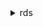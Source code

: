 <details><summary>rds</summary><blockquote>

- **<details><summary>add-option-to-option-group</summary><blockquote>**

  * --option-group-name
  * --apply-immediately
  * --no-apply-immediately
  * --options
  * --cli-input-json
  * --cli-input-yaml
  * --generate-cli-skeleton


- **<details><summary>add-role-to-db-cluster</summary><blockquote>**

  * --db-cluster-identifier
  * --role-arn
  * --feature-name
  * --cli-input-json
  * --cli-input-yaml
  * --generate-cli-skeleton


- **<details><summary>add-role-to-db-instance</summary><blockquote>**

  * --db-instance-identifier
  * --role-arn
  * --feature-name
  * --cli-input-json
  * --cli-input-yaml
  * --generate-cli-skeleton


- **<details><summary>add-source-identifier-to-subscription</summary><blockquote>**

  * --subscription-name
  * --source-identifier
  * --cli-input-json
  * --cli-input-yaml
  * --generate-cli-skeleton


- **<details><summary>add-tags-to-resource</summary><blockquote>**

  * --resource-name
  * --tags
  * --cli-input-json
  * --cli-input-yaml
  * --generate-cli-skeleton


- **<details><summary>apply-pending-maintenance-action</summary><blockquote>**

  * --resource-identifier
  * --apply-action
  * --opt-in-type
  * --cli-input-json
  * --cli-input-yaml
  * --generate-cli-skeleton


- **<details><summary>authorize-db-security-group-ingress</summary><blockquote>**

  * --db-security-group-name
  * --cidrip
  * --ec2-security-group-name
  * --ec2-security-group-id
  * --ec2-security-group-owner-id
  * --cli-input-json
  * --cli-input-yaml
  * --generate-cli-skeleton


- **<details><summary>backtrack-db-cluster</summary><blockquote>**

  * --db-cluster-identifier
  * --backtrack-to
  * --force
  * --no-force
  * --use-earliest-time-on-point-in-time-unavailable
  * --no-use-earliest-time-on-point-in-time-unavailable
  * --cli-input-json
  * --cli-input-yaml
  * --generate-cli-skeleton


- **<details><summary>cancel-export-task</summary><blockquote>**

  * --export-task-identifier
  * --cli-input-json
  * --cli-input-yaml
  * --generate-cli-skeleton


- **<details><summary>copy-db-cluster-parameter-group</summary><blockquote>**

  * --source-db-cluster-parameter-group-identifier
  * --target-db-cluster-parameter-group-identifier
  * --target-db-cluster-parameter-group-description
  * --tags
  * --cli-input-json
  * --cli-input-yaml
  * --generate-cli-skeleton


- **<details><summary>copy-db-cluster-snapshot</summary><blockquote>**

  * --source-db-cluster-snapshot-identifier
  * --target-db-cluster-snapshot-identifier
  * --kms-key-id
  * --pre-signed-url
  * --copy-tags
  * --no-copy-tags
  * --tags
  * --source-region
  * --cli-input-json
  * --cli-input-yaml
  * --generate-cli-skeleton


- **<details><summary>copy-db-parameter-group</summary><blockquote>**

  * --source-db-parameter-group-identifier
  * --target-db-parameter-group-identifier
  * --target-db-parameter-group-description
  * --tags
  * --cli-input-json
  * --cli-input-yaml
  * --generate-cli-skeleton


- **<details><summary>copy-db-snapshot</summary><blockquote>**

  * --source-db-snapshot-identifier
  * --target-db-snapshot-identifier
  * --kms-key-id
  * --tags
  * --copy-tags
  * --no-copy-tags
  * --pre-signed-url
  * --option-group-name
  * --target-custom-availability-zone
  * --source-region
  * --cli-input-json
  * --cli-input-yaml
  * --generate-cli-skeleton


- **<details><summary>copy-option-group</summary><blockquote>**

  * --source-option-group-identifier
  * --target-option-group-identifier
  * --target-option-group-description
  * --tags
  * --cli-input-json
  * --cli-input-yaml
  * --generate-cli-skeleton


- **<details><summary>create-custom-availability-zone</summary><blockquote>**

  * --custom-availability-zone-name
  * --existing-vpn-id
  * --new-vpn-tunnel-name
  * --vpn-tunnel-originator-ip
  * --cli-input-json
  * --cli-input-yaml
  * --generate-cli-skeleton


- **<details><summary>create-db-cluster</summary><blockquote>**

  * --availability-zones
  * --backup-retention-period
  * --character-set-name
  * --database-name
  * --db-cluster-identifier
  * --db-cluster-parameter-group-name
  * --vpc-security-group-ids
  * --db-subnet-group-name
  * --engine
  * --engine-version
  * --port
  * --master-username
  * --master-user-password
  * --option-group-name
  * --preferred-backup-window
  * --preferred-maintenance-window
  * --replication-source-identifier
  * --tags
  * --storage-encrypted
  * --no-storage-encrypted
  * --kms-key-id
  * --pre-signed-url
  * --enable-iam-database-authentication
  * --no-enable-iam-database-authentication
  * --backtrack-window
  * --enable-cloudwatch-logs-exports
  * --engine-mode
  * --scaling-configuration
  * --deletion-protection
  * --no-deletion-protection
  * --global-cluster-identifier
  * --enable-http-endpoint
  * --no-enable-http-endpoint
  * --copy-tags-to-snapshot
  * --no-copy-tags-to-snapshot
  * --domain
  * --domain-iam-role-name
  * --enable-global-write-forwarding
  * --no-enable-global-write-forwarding
  * --source-region
  * --cli-input-json
  * --cli-input-yaml
  * --generate-cli-skeleton


- **<details><summary>create-db-cluster-endpoint</summary><blockquote>**

  * --db-cluster-identifier
  * --db-cluster-endpoint-identifier
  * --endpoint-type
  * --static-members
  * --excluded-members
  * --tags
  * --cli-input-json
  * --cli-input-yaml
  * --generate-cli-skeleton


- **<details><summary>create-db-cluster-parameter-group</summary><blockquote>**

  * --db-cluster-parameter-group-name
  * --db-parameter-group-family
  * --description
  * --tags
  * --cli-input-json
  * --cli-input-yaml
  * --generate-cli-skeleton


- **<details><summary>create-db-cluster-snapshot</summary><blockquote>**

  * --db-cluster-snapshot-identifier
  * --db-cluster-identifier
  * --tags
  * --cli-input-json
  * --cli-input-yaml
  * --generate-cli-skeleton


- **<details><summary>create-db-instance</summary><blockquote>**

  * --db-name
  * --db-instance-identifier
  * --allocated-storage
  * --db-instance-class
  * --engine
  * --master-username
  * --master-user-password
  * --db-security-groups
  * --vpc-security-group-ids
  * --availability-zone
  * --db-subnet-group-name
  * --preferred-maintenance-window
  * --db-parameter-group-name
  * --backup-retention-period
  * --preferred-backup-window
  * --port
  * --multi-az
  * --no-multi-az
  * --engine-version
  * --auto-minor-version-upgrade
  * --no-auto-minor-version-upgrade
  * --license-model
  * --iops
  * --option-group-name
  * --character-set-name
  * --nchar-character-set-name
  * --publicly-accessible
  * --no-publicly-accessible
  * --tags
  * --db-cluster-identifier
  * --storage-type
  * --tde-credential-arn
  * --tde-credential-password
  * --storage-encrypted
  * --no-storage-encrypted
  * --kms-key-id
  * --domain
  * --copy-tags-to-snapshot
  * --no-copy-tags-to-snapshot
  * --monitoring-interval
  * --monitoring-role-arn
  * --domain-iam-role-name
  * --promotion-tier
  * --timezone
  * --enable-iam-database-authentication
  * --no-enable-iam-database-authentication
  * --enable-performance-insights
  * --no-enable-performance-insights
  * --performance-insights-kms-key-id
  * --performance-insights-retention-period
  * --enable-cloudwatch-logs-exports
  * --processor-features
  * --deletion-protection
  * --no-deletion-protection
  * --max-allocated-storage
  * --enable-customer-owned-ip
  * --no-enable-customer-owned-ip
  * --cli-input-json
  * --cli-input-yaml
  * --generate-cli-skeleton


- **<details><summary>create-db-instance-read-replica</summary><blockquote>**

  * --db-instance-identifier
  * --source-db-instance-identifier
  * --db-instance-class
  * --availability-zone
  * --port
  * --multi-az
  * --no-multi-az
  * --auto-minor-version-upgrade
  * --no-auto-minor-version-upgrade
  * --iops
  * --option-group-name
  * --db-parameter-group-name
  * --publicly-accessible
  * --no-publicly-accessible
  * --tags
  * --db-subnet-group-name
  * --vpc-security-group-ids
  * --storage-type
  * --copy-tags-to-snapshot
  * --no-copy-tags-to-snapshot
  * --monitoring-interval
  * --monitoring-role-arn
  * --kms-key-id
  * --pre-signed-url
  * --enable-iam-database-authentication
  * --no-enable-iam-database-authentication
  * --enable-performance-insights
  * --no-enable-performance-insights
  * --performance-insights-kms-key-id
  * --performance-insights-retention-period
  * --enable-cloudwatch-logs-exports
  * --processor-features
  * --use-default-processor-features
  * --no-use-default-processor-features
  * --deletion-protection
  * --no-deletion-protection
  * --domain
  * --domain-iam-role-name
  * --replica-mode
  * --max-allocated-storage
  * --source-region
  * --cli-input-json
  * --cli-input-yaml
  * --generate-cli-skeleton


- **<details><summary>create-db-parameter-group</summary><blockquote>**

  * --db-parameter-group-name
  * --db-parameter-group-family
  * --description
  * --tags
  * --cli-input-json
  * --cli-input-yaml
  * --generate-cli-skeleton


- **<details><summary>create-db-proxy</summary><blockquote>**

  * --db-proxy-name
  * --engine-family
  * --auth
  * --role-arn
  * --vpc-subnet-ids
  * --vpc-security-group-ids
  * --require-tls
  * --no-require-tls
  * --idle-client-timeout
  * --debug-logging
  * --no-debug-logging
  * --tags
  * --cli-input-json
  * --cli-input-yaml
  * --generate-cli-skeleton


- **<details><summary>create-db-proxy-endpoint</summary><blockquote>**

  * --db-proxy-name
  * --db-proxy-endpoint-name
  * --vpc-subnet-ids
  * --vpc-security-group-ids
  * --target-role
  * --tags
  * --cli-input-json
  * --cli-input-yaml
  * --generate-cli-skeleton


- **<details><summary>create-db-security-group</summary><blockquote>**

  * --db-security-group-name
  * --db-security-group-description
  * --tags
  * --cli-input-json
  * --cli-input-yaml
  * --generate-cli-skeleton


- **<details><summary>create-db-snapshot</summary><blockquote>**

  * --db-snapshot-identifier
  * --db-instance-identifier
  * --tags
  * --cli-input-json
  * --cli-input-yaml
  * --generate-cli-skeleton


- **<details><summary>create-db-subnet-group</summary><blockquote>**

  * --db-subnet-group-name
  * --db-subnet-group-description
  * --subnet-ids
  * --tags
  * --cli-input-json
  * --cli-input-yaml
  * --generate-cli-skeleton


- **<details><summary>create-event-subscription</summary><blockquote>**

  * --subscription-name
  * --sns-topic-arn
  * --source-type
  * --event-categories
  * --source-ids
  * --enabled
  * --no-enabled
  * --tags
  * --cli-input-json
  * --cli-input-yaml
  * --generate-cli-skeleton


- **<details><summary>create-global-cluster</summary><blockquote>**

  * --global-cluster-identifier
  * --source-db-cluster-identifier
  * --engine
  * --engine-version
  * --deletion-protection
  * --no-deletion-protection
  * --database-name
  * --storage-encrypted
  * --no-storage-encrypted
  * --cli-input-json
  * --cli-input-yaml
  * --generate-cli-skeleton


- **<details><summary>create-option-group</summary><blockquote>**

  * --option-group-name
  * --engine-name
  * --major-engine-version
  * --option-group-description
  * --tags
  * --cli-input-json
  * --cli-input-yaml
  * --generate-cli-skeleton


- **<details><summary>delete-custom-availability-zone</summary><blockquote>**

  * --custom-availability-zone-id
  * --cli-input-json
  * --cli-input-yaml
  * --generate-cli-skeleton


- **<details><summary>delete-db-cluster</summary><blockquote>**

  * --db-cluster-identifier
  * --skip-final-snapshot
  * --no-skip-final-snapshot
  * --final-db-snapshot-identifier
  * --cli-input-json
  * --cli-input-yaml
  * --generate-cli-skeleton


- **<details><summary>delete-db-cluster-endpoint</summary><blockquote>**

  * --db-cluster-endpoint-identifier
  * --cli-input-json
  * --cli-input-yaml
  * --generate-cli-skeleton


- **<details><summary>delete-db-cluster-parameter-group</summary><blockquote>**

  * --db-cluster-parameter-group-name
  * --cli-input-json
  * --cli-input-yaml
  * --generate-cli-skeleton


- **<details><summary>delete-db-cluster-snapshot</summary><blockquote>**

  * --db-cluster-snapshot-identifier
  * --cli-input-json
  * --cli-input-yaml
  * --generate-cli-skeleton


- **<details><summary>delete-db-instance</summary><blockquote>**

  * --db-instance-identifier
  * --skip-final-snapshot
  * --no-skip-final-snapshot
  * --final-db-snapshot-identifier
  * --delete-automated-backups
  * --no-delete-automated-backups
  * --cli-input-json
  * --cli-input-yaml
  * --generate-cli-skeleton


- **<details><summary>delete-db-instance-automated-backup</summary><blockquote>**

  * --dbi-resource-id
  * --db-instance-automated-backups-arn
  * --cli-input-json
  * --cli-input-yaml
  * --generate-cli-skeleton


- **<details><summary>delete-db-parameter-group</summary><blockquote>**

  * --db-parameter-group-name
  * --cli-input-json
  * --cli-input-yaml
  * --generate-cli-skeleton


- **<details><summary>delete-db-proxy</summary><blockquote>**

  * --db-proxy-name
  * --cli-input-json
  * --cli-input-yaml
  * --generate-cli-skeleton


- **<details><summary>delete-db-proxy-endpoint</summary><blockquote>**

  * --db-proxy-endpoint-name
  * --cli-input-json
  * --cli-input-yaml
  * --generate-cli-skeleton


- **<details><summary>delete-db-security-group</summary><blockquote>**

  * --db-security-group-name
  * --cli-input-json
  * --cli-input-yaml
  * --generate-cli-skeleton


- **<details><summary>delete-db-snapshot</summary><blockquote>**

  * --db-snapshot-identifier
  * --cli-input-json
  * --cli-input-yaml
  * --generate-cli-skeleton


- **<details><summary>delete-db-subnet-group</summary><blockquote>**

  * --db-subnet-group-name
  * --cli-input-json
  * --cli-input-yaml
  * --generate-cli-skeleton


- **<details><summary>delete-event-subscription</summary><blockquote>**

  * --subscription-name
  * --cli-input-json
  * --cli-input-yaml
  * --generate-cli-skeleton


- **<details><summary>delete-global-cluster</summary><blockquote>**

  * --global-cluster-identifier
  * --cli-input-json
  * --cli-input-yaml
  * --generate-cli-skeleton


- **<details><summary>delete-installation-media</summary><blockquote>**

  * --installation-media-id
  * --cli-input-json
  * --cli-input-yaml
  * --generate-cli-skeleton


- **<details><summary>delete-option-group</summary><blockquote>**

  * --option-group-name
  * --cli-input-json
  * --cli-input-yaml
  * --generate-cli-skeleton


- **<details><summary>deregister-db-proxy-targets</summary><blockquote>**

  * --db-proxy-name
  * --target-group-name
  * --db-instance-identifiers
  * --db-cluster-identifiers
  * --cli-input-json
  * --cli-input-yaml
  * --generate-cli-skeleton


- **<details><summary>describe-account-attributes</summary><blockquote>**

  * --cli-input-json
  * --cli-input-yaml
  * --generate-cli-skeleton


- **<details><summary>describe-certificates</summary><blockquote>**

  * --certificate-identifier
  * --filters
  * --cli-input-json
  * --cli-input-yaml
  * --starting-token
  * --page-size
  * --max-items
  * --generate-cli-skeleton


- **<details><summary>describe-custom-availability-zones</summary><blockquote>**

  * --custom-availability-zone-id
  * --filters
  * --cli-input-json
  * --cli-input-yaml
  * --starting-token
  * --page-size
  * --max-items
  * --generate-cli-skeleton


- **<details><summary>describe-db-cluster-backtracks</summary><blockquote>**

  * --db-cluster-identifier
  * --backtrack-identifier
  * --filters
  * --cli-input-json
  * --cli-input-yaml
  * --starting-token
  * --page-size
  * --max-items
  * --generate-cli-skeleton


- **<details><summary>describe-db-cluster-endpoints</summary><blockquote>**

  * --db-cluster-identifier
  * --db-cluster-endpoint-identifier
  * --filters
  * --cli-input-json
  * --cli-input-yaml
  * --starting-token
  * --page-size
  * --max-items
  * --generate-cli-skeleton


- **<details><summary>describe-db-cluster-parameter-groups</summary><blockquote>**

  * --db-cluster-parameter-group-name
  * --filters
  * --cli-input-json
  * --cli-input-yaml
  * --starting-token
  * --page-size
  * --max-items
  * --generate-cli-skeleton


- **<details><summary>describe-db-cluster-parameters</summary><blockquote>**

  * --db-cluster-parameter-group-name
  * --source
  * --filters
  * --cli-input-json
  * --cli-input-yaml
  * --starting-token
  * --page-size
  * --max-items
  * --generate-cli-skeleton


- **<details><summary>describe-db-clusters</summary><blockquote>**

  * --db-cluster-identifier
  * --filters
  * --include-shared
  * --no-include-shared
  * --cli-input-json
  * --cli-input-yaml
  * --starting-token
  * --page-size
  * --max-items
  * --generate-cli-skeleton


- **<details><summary>describe-db-cluster-snapshot-attributes</summary><blockquote>**

  * --db-cluster-snapshot-identifier
  * --cli-input-json
  * --cli-input-yaml
  * --generate-cli-skeleton


- **<details><summary>describe-db-cluster-snapshots</summary><blockquote>**

  * --db-cluster-identifier
  * --db-cluster-snapshot-identifier
  * --snapshot-type
  * --filters
  * --include-shared
  * --no-include-shared
  * --include-public
  * --no-include-public
  * --cli-input-json
  * --cli-input-yaml
  * --starting-token
  * --page-size
  * --max-items
  * --generate-cli-skeleton


- **<details><summary>describe-db-engine-versions</summary><blockquote>**

  * --engine
  * --engine-version
  * --db-parameter-group-family
  * --filters
  * --default-only
  * --no-default-only
  * --list-supported-character-sets
  * --no-list-supported-character-sets
  * --list-supported-timezones
  * --no-list-supported-timezones
  * --include-all
  * --no-include-all
  * --cli-input-json
  * --cli-input-yaml
  * --starting-token
  * --page-size
  * --max-items
  * --generate-cli-skeleton


- **<details><summary>describe-db-instance-automated-backups</summary><blockquote>**

  * --dbi-resource-id
  * --db-instance-identifier
  * --filters
  * --db-instance-automated-backups-arn
  * --cli-input-json
  * --cli-input-yaml
  * --starting-token
  * --page-size
  * --max-items
  * --generate-cli-skeleton


- **<details><summary>describe-db-instances</summary><blockquote>**

  * --db-instance-identifier
  * --filters
  * --cli-input-json
  * --cli-input-yaml
  * --starting-token
  * --page-size
  * --max-items
  * --generate-cli-skeleton


- **<details><summary>describe-db-log-files</summary><blockquote>**

  * --db-instance-identifier
  * --filename-contains
  * --file-last-written
  * --file-size
  * --filters
  * --cli-input-json
  * --cli-input-yaml
  * --starting-token
  * --page-size
  * --max-items
  * --generate-cli-skeleton


- **<details><summary>describe-db-parameter-groups</summary><blockquote>**

  * --db-parameter-group-name
  * --filters
  * --cli-input-json
  * --cli-input-yaml
  * --starting-token
  * --page-size
  * --max-items
  * --generate-cli-skeleton


- **<details><summary>describe-db-parameters</summary><blockquote>**

  * --db-parameter-group-name
  * --source
  * --filters
  * --cli-input-json
  * --cli-input-yaml
  * --starting-token
  * --page-size
  * --max-items
  * --generate-cli-skeleton


- **<details><summary>describe-db-proxies</summary><blockquote>**

  * --db-proxy-name
  * --filters
  * --cli-input-json
  * --cli-input-yaml
  * --starting-token
  * --page-size
  * --max-items
  * --generate-cli-skeleton


- **<details><summary>describe-db-proxy-endpoints</summary><blockquote>**

  * --db-proxy-name
  * --db-proxy-endpoint-name
  * --filters
  * --cli-input-json
  * --cli-input-yaml
  * --starting-token
  * --page-size
  * --max-items
  * --generate-cli-skeleton


- **<details><summary>describe-db-proxy-target-groups</summary><blockquote>**

  * --db-proxy-name
  * --target-group-name
  * --filters
  * --cli-input-json
  * --cli-input-yaml
  * --starting-token
  * --page-size
  * --max-items
  * --generate-cli-skeleton


- **<details><summary>describe-db-proxy-targets</summary><blockquote>**

  * --db-proxy-name
  * --target-group-name
  * --filters
  * --cli-input-json
  * --cli-input-yaml
  * --starting-token
  * --page-size
  * --max-items
  * --generate-cli-skeleton


- **<details><summary>describe-db-security-groups</summary><blockquote>**

  * --db-security-group-name
  * --filters
  * --cli-input-json
  * --cli-input-yaml
  * --starting-token
  * --page-size
  * --max-items
  * --generate-cli-skeleton


- **<details><summary>describe-db-snapshot-attributes</summary><blockquote>**

  * --db-snapshot-identifier
  * --cli-input-json
  * --cli-input-yaml
  * --generate-cli-skeleton


- **<details><summary>describe-db-snapshots</summary><blockquote>**

  * --db-instance-identifier
  * --db-snapshot-identifier
  * --snapshot-type
  * --filters
  * --include-shared
  * --no-include-shared
  * --include-public
  * --no-include-public
  * --dbi-resource-id
  * --cli-input-json
  * --cli-input-yaml
  * --starting-token
  * --page-size
  * --max-items
  * --generate-cli-skeleton


- **<details><summary>describe-db-subnet-groups</summary><blockquote>**

  * --db-subnet-group-name
  * --filters
  * --cli-input-json
  * --cli-input-yaml
  * --starting-token
  * --page-size
  * --max-items
  * --generate-cli-skeleton


- **<details><summary>describe-engine-default-cluster-parameters</summary><blockquote>**

  * --db-parameter-group-family
  * --filters
  * --cli-input-json
  * --cli-input-yaml
  * --starting-token
  * --page-size
  * --max-items
  * --generate-cli-skeleton


- **<details><summary>describe-engine-default-parameters</summary><blockquote>**

  * --db-parameter-group-family
  * --filters
  * --cli-input-json
  * --cli-input-yaml
  * --starting-token
  * --page-size
  * --max-items
  * --generate-cli-skeleton


- **<details><summary>describe-event-categories</summary><blockquote>**

  * --source-type
  * --filters
  * --cli-input-json
  * --cli-input-yaml
  * --generate-cli-skeleton


- **<details><summary>describe-events</summary><blockquote>**

  * --source-identifier
  * --source-type
  * --start-time
  * --end-time
  * --duration
  * --event-categories
  * --filters
  * --cli-input-json
  * --cli-input-yaml
  * --starting-token
  * --page-size
  * --max-items
  * --generate-cli-skeleton


- **<details><summary>describe-event-subscriptions</summary><blockquote>**

  * --subscription-name
  * --filters
  * --cli-input-json
  * --cli-input-yaml
  * --starting-token
  * --page-size
  * --max-items
  * --generate-cli-skeleton


- **<details><summary>describe-export-tasks</summary><blockquote>**

  * --export-task-identifier
  * --source-arn
  * --filters
  * --cli-input-json
  * --cli-input-yaml
  * --starting-token
  * --page-size
  * --max-items
  * --generate-cli-skeleton


- **<details><summary>describe-global-clusters</summary><blockquote>**

  * --global-cluster-identifier
  * --filters
  * --cli-input-json
  * --cli-input-yaml
  * --starting-token
  * --page-size
  * --max-items
  * --generate-cli-skeleton


- **<details><summary>describe-installation-media</summary><blockquote>**

  * --installation-media-id
  * --filters
  * --cli-input-json
  * --cli-input-yaml
  * --starting-token
  * --page-size
  * --max-items
  * --generate-cli-skeleton


- **<details><summary>describe-option-group-options</summary><blockquote>**

  * --engine-name
  * --major-engine-version
  * --filters
  * --cli-input-json
  * --cli-input-yaml
  * --starting-token
  * --page-size
  * --max-items
  * --generate-cli-skeleton


- **<details><summary>describe-option-groups</summary><blockquote>**

  * --option-group-name
  * --filters
  * --engine-name
  * --major-engine-version
  * --cli-input-json
  * --cli-input-yaml
  * --starting-token
  * --page-size
  * --max-items
  * --generate-cli-skeleton


- **<details><summary>describe-orderable-db-instance-options</summary><blockquote>**

  * --engine
  * --engine-version
  * --db-instance-class
  * --license-model
  * --availability-zone-group
  * --vpc
  * --no-vpc
  * --filters
  * --cli-input-json
  * --cli-input-yaml
  * --starting-token
  * --page-size
  * --max-items
  * --generate-cli-skeleton


- **<details><summary>describe-pending-maintenance-actions</summary><blockquote>**

  * --resource-identifier
  * --filters
  * --cli-input-json
  * --cli-input-yaml
  * --starting-token
  * --page-size
  * --max-items
  * --generate-cli-skeleton


- **<details><summary>describe-reserved-db-instances</summary><blockquote>**

  * --reserved-db-instance-id
  * --reserved-db-instances-offering-id
  * --db-instance-class
  * --duration
  * --product-description
  * --offering-type
  * --multi-az
  * --no-multi-az
  * --lease-id
  * --filters
  * --cli-input-json
  * --cli-input-yaml
  * --starting-token
  * --page-size
  * --max-items
  * --generate-cli-skeleton


- **<details><summary>describe-reserved-db-instances-offerings</summary><blockquote>**

  * --reserved-db-instances-offering-id
  * --db-instance-class
  * --duration
  * --product-description
  * --offering-type
  * --multi-az
  * --no-multi-az
  * --filters
  * --cli-input-json
  * --cli-input-yaml
  * --starting-token
  * --page-size
  * --max-items
  * --generate-cli-skeleton


- **<details><summary>describe-source-regions</summary><blockquote>**

  * --region-name
  * --filters
  * --cli-input-json
  * --cli-input-yaml
  * --starting-token
  * --page-size
  * --max-items
  * --generate-cli-skeleton


- **<details><summary>describe-valid-db-instance-modifications</summary><blockquote>**

  * --db-instance-identifier
  * --cli-input-json
  * --cli-input-yaml
  * --generate-cli-skeleton


- **<details><summary>download-db-log-file-portion</summary><blockquote>**

  * --db-instance-identifier
  * --log-file-name
  * --cli-input-json
  * --cli-input-yaml
  * --starting-token
  * --page-size
  * --max-items
  * --generate-cli-skeleton


- **<details><summary>failover-db-cluster</summary><blockquote>**

  * --db-cluster-identifier
  * --target-db-instance-identifier
  * --cli-input-json
  * --cli-input-yaml
  * --generate-cli-skeleton


- **<details><summary>failover-global-cluster</summary><blockquote>**

  * --global-cluster-identifier
  * --target-db-cluster-identifier
  * --cli-input-json
  * --cli-input-yaml
  * --generate-cli-skeleton


- **<details><summary>generate-db-auth-token</summary><blockquote>**

  * --hostname
  * --port
  * --username


- **<details><summary>help</summary><blockquote>**

  * 


- **<details><summary>import-installation-media</summary><blockquote>**

  * --custom-availability-zone-id
  * --engine
  * --engine-version
  * --engine-installation-media-path
  * --os-installation-media-path
  * --cli-input-json
  * --cli-input-yaml
  * --generate-cli-skeleton


- **<details><summary>list-tags-for-resource</summary><blockquote>**

  * --resource-name
  * --filters
  * --cli-input-json
  * --cli-input-yaml
  * --generate-cli-skeleton


- **<details><summary>modify-certificates</summary><blockquote>**

  * --certificate-identifier
  * --remove-customer-override
  * --no-remove-customer-override
  * --cli-input-json
  * --cli-input-yaml
  * --generate-cli-skeleton


- **<details><summary>modify-current-db-cluster-capacity</summary><blockquote>**

  * --db-cluster-identifier
  * --capacity
  * --seconds-before-timeout
  * --timeout-action
  * --cli-input-json
  * --cli-input-yaml
  * --generate-cli-skeleton


- **<details><summary>modify-db-cluster</summary><blockquote>**

  * --db-cluster-identifier
  * --new-db-cluster-identifier
  * --apply-immediately
  * --no-apply-immediately
  * --backup-retention-period
  * --db-cluster-parameter-group-name
  * --vpc-security-group-ids
  * --port
  * --master-user-password
  * --option-group-name
  * --preferred-backup-window
  * --preferred-maintenance-window
  * --enable-iam-database-authentication
  * --no-enable-iam-database-authentication
  * --backtrack-window
  * --cloudwatch-logs-export-configuration
  * --engine-version
  * --allow-major-version-upgrade
  * --no-allow-major-version-upgrade
  * --db-instance-parameter-group-name
  * --domain
  * --domain-iam-role-name
  * --scaling-configuration
  * --deletion-protection
  * --no-deletion-protection
  * --enable-http-endpoint
  * --no-enable-http-endpoint
  * --copy-tags-to-snapshot
  * --no-copy-tags-to-snapshot
  * --enable-global-write-forwarding
  * --no-enable-global-write-forwarding
  * --cli-input-json
  * --cli-input-yaml
  * --generate-cli-skeleton


- **<details><summary>modify-db-cluster-endpoint</summary><blockquote>**

  * --db-cluster-endpoint-identifier
  * --endpoint-type
  * --static-members
  * --excluded-members
  * --cli-input-json
  * --cli-input-yaml
  * --generate-cli-skeleton


- **<details><summary>modify-db-cluster-parameter-group</summary><blockquote>**

  * --db-cluster-parameter-group-name
  * --parameters
  * --cli-input-json
  * --cli-input-yaml
  * --generate-cli-skeleton


- **<details><summary>modify-db-cluster-snapshot-attribute</summary><blockquote>**

  * --db-cluster-snapshot-identifier
  * --attribute-name
  * --values-to-add
  * --values-to-remove
  * --cli-input-json
  * --cli-input-yaml
  * --generate-cli-skeleton


- **<details><summary>modify-db-instance</summary><blockquote>**

  * --db-instance-identifier
  * --allocated-storage
  * --db-instance-class
  * --db-subnet-group-name
  * --db-security-groups
  * --vpc-security-group-ids
  * --apply-immediately
  * --no-apply-immediately
  * --master-user-password
  * --db-parameter-group-name
  * --backup-retention-period
  * --preferred-backup-window
  * --preferred-maintenance-window
  * --multi-az
  * --no-multi-az
  * --engine-version
  * --allow-major-version-upgrade
  * --no-allow-major-version-upgrade
  * --auto-minor-version-upgrade
  * --no-auto-minor-version-upgrade
  * --license-model
  * --iops
  * --option-group-name
  * --new-db-instance-identifier
  * --storage-type
  * --tde-credential-arn
  * --tde-credential-password
  * --ca-certificate-identifier
  * --domain
  * --copy-tags-to-snapshot
  * --no-copy-tags-to-snapshot
  * --monitoring-interval
  * --db-port-number
  * --publicly-accessible
  * --no-publicly-accessible
  * --monitoring-role-arn
  * --domain-iam-role-name
  * --promotion-tier
  * --enable-iam-database-authentication
  * --no-enable-iam-database-authentication
  * --enable-performance-insights
  * --no-enable-performance-insights
  * --performance-insights-kms-key-id
  * --performance-insights-retention-period
  * --cloudwatch-logs-export-configuration
  * --processor-features
  * --use-default-processor-features
  * --no-use-default-processor-features
  * --deletion-protection
  * --no-deletion-protection
  * --max-allocated-storage
  * --certificate-rotation-restart
  * --no-certificate-rotation-restart
  * --replica-mode
  * --enable-customer-owned-ip
  * --no-enable-customer-owned-ip
  * --aws-backup-recovery-point-arn
  * --cli-input-json
  * --cli-input-yaml
  * --generate-cli-skeleton


- **<details><summary>modify-db-parameter-group</summary><blockquote>**

  * --db-parameter-group-name
  * --parameters
  * --cli-input-json
  * --cli-input-yaml
  * --generate-cli-skeleton


- **<details><summary>modify-db-proxy</summary><blockquote>**

  * --db-proxy-name
  * --new-db-proxy-name
  * --auth
  * --require-tls
  * --no-require-tls
  * --idle-client-timeout
  * --debug-logging
  * --no-debug-logging
  * --role-arn
  * --security-groups
  * --cli-input-json
  * --cli-input-yaml
  * --generate-cli-skeleton


- **<details><summary>modify-db-proxy-endpoint</summary><blockquote>**

  * --db-proxy-endpoint-name
  * --new-db-proxy-endpoint-name
  * --vpc-security-group-ids
  * --cli-input-json
  * --cli-input-yaml
  * --generate-cli-skeleton


- **<details><summary>modify-db-proxy-target-group</summary><blockquote>**

  * --target-group-name
  * --db-proxy-name
  * --connection-pool-config
  * --new-name
  * --cli-input-json
  * --cli-input-yaml
  * --generate-cli-skeleton


- **<details><summary>modify-db-snapshot</summary><blockquote>**

  * --db-snapshot-identifier
  * --engine-version
  * --option-group-name
  * --cli-input-json
  * --cli-input-yaml
  * --generate-cli-skeleton


- **<details><summary>modify-db-snapshot-attribute</summary><blockquote>**

  * --db-snapshot-identifier
  * --attribute-name
  * --values-to-add
  * --values-to-remove
  * --cli-input-json
  * --cli-input-yaml
  * --generate-cli-skeleton


- **<details><summary>modify-db-subnet-group</summary><blockquote>**

  * --db-subnet-group-name
  * --db-subnet-group-description
  * --subnet-ids
  * --cli-input-json
  * --cli-input-yaml
  * --generate-cli-skeleton


- **<details><summary>modify-event-subscription</summary><blockquote>**

  * --subscription-name
  * --sns-topic-arn
  * --source-type
  * --event-categories
  * --enabled
  * --no-enabled
  * --cli-input-json
  * --cli-input-yaml
  * --generate-cli-skeleton


- **<details><summary>modify-global-cluster</summary><blockquote>**

  * --global-cluster-identifier
  * --new-global-cluster-identifier
  * --deletion-protection
  * --no-deletion-protection
  * --engine-version
  * --allow-major-version-upgrade
  * --no-allow-major-version-upgrade
  * --cli-input-json
  * --cli-input-yaml
  * --generate-cli-skeleton


- **<details><summary>promote-read-replica</summary><blockquote>**

  * --db-instance-identifier
  * --backup-retention-period
  * --preferred-backup-window
  * --cli-input-json
  * --cli-input-yaml
  * --generate-cli-skeleton


- **<details><summary>promote-read-replica-db-cluster</summary><blockquote>**

  * --db-cluster-identifier
  * --cli-input-json
  * --cli-input-yaml
  * --generate-cli-skeleton


- **<details><summary>purchase-reserved-db-instances-offering</summary><blockquote>**

  * --reserved-db-instances-offering-id
  * --reserved-db-instance-id
  * --db-instance-count
  * --tags
  * --cli-input-json
  * --cli-input-yaml
  * --generate-cli-skeleton


- **<details><summary>reboot-db-instance</summary><blockquote>**

  * --db-instance-identifier
  * --force-failover
  * --no-force-failover
  * --cli-input-json
  * --cli-input-yaml
  * --generate-cli-skeleton


- **<details><summary>register-db-proxy-targets</summary><blockquote>**

  * --db-proxy-name
  * --target-group-name
  * --db-instance-identifiers
  * --db-cluster-identifiers
  * --cli-input-json
  * --cli-input-yaml
  * --generate-cli-skeleton


- **<details><summary>remove-from-global-cluster</summary><blockquote>**

  * --global-cluster-identifier
  * --db-cluster-identifier
  * --cli-input-json
  * --cli-input-yaml
  * --generate-cli-skeleton


- **<details><summary>remove-option-from-option-group</summary><blockquote>**

  * --option-group-name
  * --apply-immediately
  * --no-apply-immediately
  * --options
  * --cli-input-json
  * --cli-input-yaml
  * --generate-cli-skeleton


- **<details><summary>remove-role-from-db-cluster</summary><blockquote>**

  * --db-cluster-identifier
  * --role-arn
  * --feature-name
  * --cli-input-json
  * --cli-input-yaml
  * --generate-cli-skeleton


- **<details><summary>remove-role-from-db-instance</summary><blockquote>**

  * --db-instance-identifier
  * --role-arn
  * --feature-name
  * --cli-input-json
  * --cli-input-yaml
  * --generate-cli-skeleton


- **<details><summary>remove-source-identifier-from-subscription</summary><blockquote>**

  * --subscription-name
  * --source-identifier
  * --cli-input-json
  * --cli-input-yaml
  * --generate-cli-skeleton


- **<details><summary>remove-tags-from-resource</summary><blockquote>**

  * --resource-name
  * --tag-keys
  * --cli-input-json
  * --cli-input-yaml
  * --generate-cli-skeleton


- **<details><summary>reset-db-cluster-parameter-group</summary><blockquote>**

  * --db-cluster-parameter-group-name
  * --reset-all-parameters
  * --no-reset-all-parameters
  * --parameters
  * --cli-input-json
  * --cli-input-yaml
  * --generate-cli-skeleton


- **<details><summary>reset-db-parameter-group</summary><blockquote>**

  * --db-parameter-group-name
  * --reset-all-parameters
  * --no-reset-all-parameters
  * --parameters
  * --cli-input-json
  * --cli-input-yaml
  * --generate-cli-skeleton


- **<details><summary>restore-db-cluster-from-s3</summary><blockquote>**

  * --availability-zones
  * --backup-retention-period
  * --character-set-name
  * --database-name
  * --db-cluster-identifier
  * --db-cluster-parameter-group-name
  * --vpc-security-group-ids
  * --db-subnet-group-name
  * --engine
  * --engine-version
  * --port
  * --master-username
  * --master-user-password
  * --option-group-name
  * --preferred-backup-window
  * --preferred-maintenance-window
  * --tags
  * --storage-encrypted
  * --no-storage-encrypted
  * --kms-key-id
  * --enable-iam-database-authentication
  * --no-enable-iam-database-authentication
  * --source-engine
  * --source-engine-version
  * --s3-bucket-name
  * --s3-prefix
  * --s3-ingestion-role-arn
  * --backtrack-window
  * --enable-cloudwatch-logs-exports
  * --deletion-protection
  * --no-deletion-protection
  * --copy-tags-to-snapshot
  * --no-copy-tags-to-snapshot
  * --domain
  * --domain-iam-role-name
  * --cli-input-json
  * --cli-input-yaml
  * --generate-cli-skeleton


- **<details><summary>restore-db-cluster-from-snapshot</summary><blockquote>**

  * --availability-zones
  * --db-cluster-identifier
  * --snapshot-identifier
  * --engine
  * --engine-version
  * --port
  * --db-subnet-group-name
  * --database-name
  * --option-group-name
  * --vpc-security-group-ids
  * --tags
  * --kms-key-id
  * --enable-iam-database-authentication
  * --no-enable-iam-database-authentication
  * --backtrack-window
  * --enable-cloudwatch-logs-exports
  * --engine-mode
  * --scaling-configuration
  * --db-cluster-parameter-group-name
  * --deletion-protection
  * --no-deletion-protection
  * --copy-tags-to-snapshot
  * --no-copy-tags-to-snapshot
  * --domain
  * --domain-iam-role-name
  * --cli-input-json
  * --cli-input-yaml
  * --generate-cli-skeleton


- **<details><summary>restore-db-cluster-to-point-in-time</summary><blockquote>**

  * --db-cluster-identifier
  * --restore-type
  * --source-db-cluster-identifier
  * --restore-to-time
  * --use-latest-restorable-time
  * --no-use-latest-restorable-time
  * --port
  * --db-subnet-group-name
  * --option-group-name
  * --vpc-security-group-ids
  * --tags
  * --kms-key-id
  * --enable-iam-database-authentication
  * --no-enable-iam-database-authentication
  * --backtrack-window
  * --enable-cloudwatch-logs-exports
  * --db-cluster-parameter-group-name
  * --deletion-protection
  * --no-deletion-protection
  * --copy-tags-to-snapshot
  * --no-copy-tags-to-snapshot
  * --domain
  * --domain-iam-role-name
  * --scaling-configuration
  * --engine-mode
  * --cli-input-json
  * --cli-input-yaml
  * --generate-cli-skeleton


- **<details><summary>restore-db-instance-from-db-snapshot</summary><blockquote>**

  * --db-instance-identifier
  * --db-snapshot-identifier
  * --db-instance-class
  * --port
  * --availability-zone
  * --db-subnet-group-name
  * --multi-az
  * --no-multi-az
  * --publicly-accessible
  * --no-publicly-accessible
  * --auto-minor-version-upgrade
  * --no-auto-minor-version-upgrade
  * --license-model
  * --db-name
  * --engine
  * --iops
  * --option-group-name
  * --tags
  * --storage-type
  * --tde-credential-arn
  * --tde-credential-password
  * --vpc-security-group-ids
  * --domain
  * --copy-tags-to-snapshot
  * --no-copy-tags-to-snapshot
  * --domain-iam-role-name
  * --enable-iam-database-authentication
  * --no-enable-iam-database-authentication
  * --enable-cloudwatch-logs-exports
  * --processor-features
  * --use-default-processor-features
  * --no-use-default-processor-features
  * --db-parameter-group-name
  * --deletion-protection
  * --no-deletion-protection
  * --enable-customer-owned-ip
  * --no-enable-customer-owned-ip
  * --cli-input-json
  * --cli-input-yaml
  * --generate-cli-skeleton


- **<details><summary>restore-db-instance-from-s3</summary><blockquote>**

  * --db-name
  * --db-instance-identifier
  * --allocated-storage
  * --db-instance-class
  * --engine
  * --master-username
  * --master-user-password
  * --db-security-groups
  * --vpc-security-group-ids
  * --availability-zone
  * --db-subnet-group-name
  * --preferred-maintenance-window
  * --db-parameter-group-name
  * --backup-retention-period
  * --preferred-backup-window
  * --port
  * --multi-az
  * --no-multi-az
  * --engine-version
  * --auto-minor-version-upgrade
  * --no-auto-minor-version-upgrade
  * --license-model
  * --iops
  * --option-group-name
  * --publicly-accessible
  * --no-publicly-accessible
  * --tags
  * --storage-type
  * --storage-encrypted
  * --no-storage-encrypted
  * --kms-key-id
  * --copy-tags-to-snapshot
  * --no-copy-tags-to-snapshot
  * --monitoring-interval
  * --monitoring-role-arn
  * --enable-iam-database-authentication
  * --no-enable-iam-database-authentication
  * --source-engine
  * --source-engine-version
  * --s3-bucket-name
  * --s3-prefix
  * --s3-ingestion-role-arn
  * --enable-performance-insights
  * --no-enable-performance-insights
  * --performance-insights-kms-key-id
  * --performance-insights-retention-period
  * --enable-cloudwatch-logs-exports
  * --processor-features
  * --use-default-processor-features
  * --no-use-default-processor-features
  * --deletion-protection
  * --no-deletion-protection
  * --max-allocated-storage
  * --cli-input-json
  * --cli-input-yaml
  * --generate-cli-skeleton


- **<details><summary>restore-db-instance-to-point-in-time</summary><blockquote>**

  * --source-db-instance-identifier
  * --target-db-instance-identifier
  * --restore-time
  * --use-latest-restorable-time
  * --no-use-latest-restorable-time
  * --db-instance-class
  * --port
  * --availability-zone
  * --db-subnet-group-name
  * --multi-az
  * --no-multi-az
  * --publicly-accessible
  * --no-publicly-accessible
  * --auto-minor-version-upgrade
  * --no-auto-minor-version-upgrade
  * --license-model
  * --db-name
  * --engine
  * --iops
  * --option-group-name
  * --copy-tags-to-snapshot
  * --no-copy-tags-to-snapshot
  * --tags
  * --storage-type
  * --tde-credential-arn
  * --tde-credential-password
  * --vpc-security-group-ids
  * --domain
  * --domain-iam-role-name
  * --enable-iam-database-authentication
  * --no-enable-iam-database-authentication
  * --enable-cloudwatch-logs-exports
  * --processor-features
  * --use-default-processor-features
  * --no-use-default-processor-features
  * --db-parameter-group-name
  * --deletion-protection
  * --no-deletion-protection
  * --source-dbi-resource-id
  * --max-allocated-storage
  * --source-db-instance-automated-backups-arn
  * --enable-customer-owned-ip
  * --no-enable-customer-owned-ip
  * --cli-input-json
  * --cli-input-yaml
  * --generate-cli-skeleton


- **<details><summary>revoke-db-security-group-ingress</summary><blockquote>**

  * --db-security-group-name
  * --cidrip
  * --ec2-security-group-name
  * --ec2-security-group-id
  * --ec2-security-group-owner-id
  * --cli-input-json
  * --cli-input-yaml
  * --generate-cli-skeleton


- **<details><summary>start-activity-stream</summary><blockquote>**

  * --resource-arn
  * --mode
  * --kms-key-id
  * --apply-immediately
  * --no-apply-immediately
  * --engine-native-audit-fields-included
  * --no-engine-native-audit-fields-included
  * --cli-input-json
  * --cli-input-yaml
  * --generate-cli-skeleton


- **<details><summary>start-db-cluster</summary><blockquote>**

  * --db-cluster-identifier
  * --cli-input-json
  * --cli-input-yaml
  * --generate-cli-skeleton


- **<details><summary>start-db-instance</summary><blockquote>**

  * --db-instance-identifier
  * --cli-input-json
  * --cli-input-yaml
  * --generate-cli-skeleton


- **<details><summary>start-db-instance-automated-backups-replication</summary><blockquote>**

  * --source-db-instance-arn
  * --backup-retention-period
  * --kms-key-id
  * --pre-signed-url
  * --source-region
  * --cli-input-json
  * --cli-input-yaml
  * --generate-cli-skeleton


- **<details><summary>start-export-task</summary><blockquote>**

  * --export-task-identifier
  * --source-arn
  * --s3-bucket-name
  * --iam-role-arn
  * --kms-key-id
  * --s3-prefix
  * --export-only
  * --cli-input-json
  * --cli-input-yaml
  * --generate-cli-skeleton


- **<details><summary>stop-activity-stream</summary><blockquote>**

  * --resource-arn
  * --apply-immediately
  * --no-apply-immediately
  * --cli-input-json
  * --cli-input-yaml
  * --generate-cli-skeleton


- **<details><summary>stop-db-cluster</summary><blockquote>**

  * --db-cluster-identifier
  * --cli-input-json
  * --cli-input-yaml
  * --generate-cli-skeleton


- **<details><summary>stop-db-instance</summary><blockquote>**

  * --db-instance-identifier
  * --db-snapshot-identifier
  * --cli-input-json
  * --cli-input-yaml
  * --generate-cli-skeleton


- **<details><summary>stop-db-instance-automated-backups-replication</summary><blockquote>**

  * --source-db-instance-arn
  * --cli-input-json
  * --cli-input-yaml
  * --generate-cli-skeleton


- **<details><summary>wait</summary><blockquote>**

  * 


</blockquote></details>
</blockquote></details>
</blockquote></details>
</blockquote></details>
</blockquote></details>
</blockquote></details>
</blockquote></details>
</blockquote></details>
</blockquote></details>
</blockquote></details>
</blockquote></details>
</blockquote></details>
</blockquote></details>
</blockquote></details>
</blockquote></details>
</blockquote></details>
</blockquote></details>
</blockquote></details>
</blockquote></details>
</blockquote></details>
</blockquote></details>
</blockquote></details>
</blockquote></details>
</blockquote></details>
</blockquote></details>
</blockquote></details>
</blockquote></details>
</blockquote></details>
</blockquote></details>
</blockquote></details>
</blockquote></details>
</blockquote></details>
</blockquote></details>
</blockquote></details>
</blockquote></details>
</blockquote></details>
</blockquote></details>
</blockquote></details>
</blockquote></details>
</blockquote></details>
</blockquote></details>
</blockquote></details>
</blockquote></details>
</blockquote></details>
</blockquote></details>
</blockquote></details>
</blockquote></details>
</blockquote></details>
</blockquote></details>
</blockquote></details>
</blockquote></details>
</blockquote></details>
</blockquote></details>
</blockquote></details>
</blockquote></details>
</blockquote></details>
</blockquote></details>
</blockquote></details>
</blockquote></details>
</blockquote></details>
</blockquote></details>
</blockquote></details>
</blockquote></details>
</blockquote></details>
</blockquote></details>
</blockquote></details>
</blockquote></details>
</blockquote></details>
</blockquote></details>
</blockquote></details>
</blockquote></details>
</blockquote></details>
</blockquote></details>
</blockquote></details>
</blockquote></details>
</blockquote></details>
</blockquote></details>
</blockquote></details>
</blockquote></details>
</blockquote></details>
</blockquote></details>
</blockquote></details>
</blockquote></details>
</blockquote></details>
</blockquote></details>
</blockquote></details>
</blockquote></details>
</blockquote></details>
</blockquote></details>
</blockquote></details>
</blockquote></details>
</blockquote></details>
</blockquote></details>
</blockquote></details>
</blockquote></details>
</blockquote></details>
</blockquote></details>
</blockquote></details>
</blockquote></details>
</blockquote></details>
</blockquote></details>
</blockquote></details>
</blockquote></details>
</blockquote></details>
</blockquote></details>
</blockquote></details>
</blockquote></details>
</blockquote></details>
</blockquote></details>
</blockquote></details>
</blockquote></details>
</blockquote></details>
</blockquote></details>
</blockquote></details>
</blockquote></details>
</blockquote></details>
</blockquote></details>
</blockquote></details>
</blockquote></details>
</blockquote></details>
</blockquote></details>
</blockquote></details>
</blockquote></details>
</blockquote></details>
</blockquote></details>
</blockquote></details>
</blockquote></details>
</blockquote></details>
</blockquote></details>
</blockquote></details>
</blockquote></details>
</blockquote></details>
</blockquote></details>
</blockquote></details>
</blockquote></details>
</blockquote></details>
</blockquote></details>
</blockquote></details>
</blockquote></details>
</blockquote></details>
</blockquote></details>
</blockquote></details>
